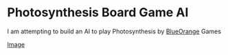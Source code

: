 # Photosynthesis Board Game AI

I am attempting to build an AI to play Photosynthesis by [BlueOrange](https://www.blueorangegames.com/) Games

[Image](./resources/PhotosynthesisBoard.jpg)